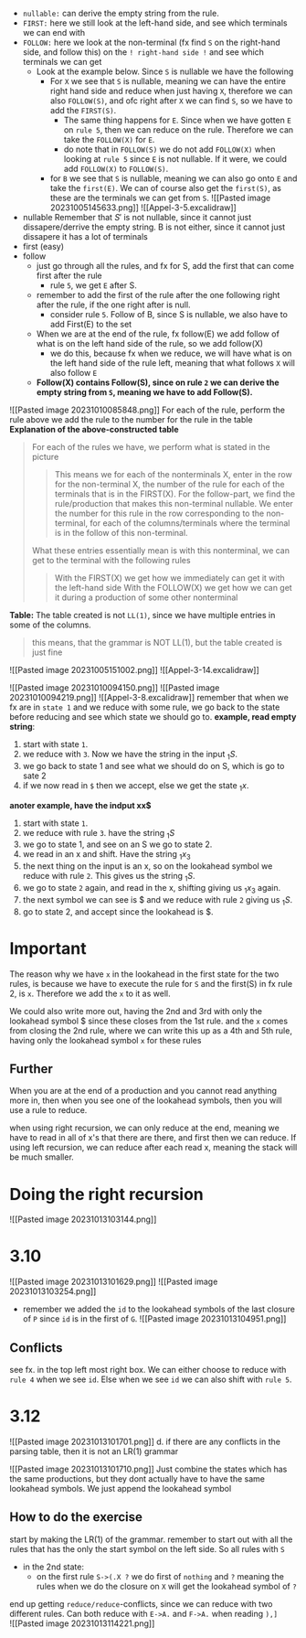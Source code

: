 - `nullable:` can derive the empty string from the rule.
- `FIRST:` here we still look at the left-hand side, and see which terminals we can end with
- `FOLLOW:` here we look at the non-terminal (fx find `S` on the right-hand side, and follow this) on the `! right-hand side !` and see which terminals we can get
	- Look at the example below. Since `S` is nullable we have the following
		- For `X` we see that `S` is nullable, meaning we can have the entire right hand side and reduce when just having `X`, therefore we can also `FOLLOW(S)`, and ofc right after `X` we can find `S`, so we have to add the `FIRST(S)`.
			- The same thing happens for `E`. Since when we have gotten `E` on `rule 5`, then we can reduce on the rule. Therefore we can take the `FOLLOW(X)` for `E`.
			- do note that in `FOLLOW(S)` we do not add `FOLLOW(X)` when looking at `rule 5` since `E` is not nullable. If it were, we could add `FOLLOW(X)` to `FOLLOW(S)`.
		- for `B` we see that `S` is nullable, meaning we can also go onto `E` and take the `first(E)`. We can of course also get the `first(S)`, as these are the terminals we can get from `S`.
![[Pasted image 20231005145633.png]]
![[Appel-3-5.excalidraw]]
- nullable
Remember that $S'$ is not nullable, since it cannot just dissapere/derrive the empty string. 
B is not either, since it cannot just dissapere it has a lot of terminals
- first (easy)
- follow
	- just go through all the rules, and fx for S, add the first that can come first after the rule
		- rule `5`, we get `E` after S.
	- remember to add the first of the rule after the one following right after the rule, if the one right after is null.
		- consider rule `5`. Follow of B, since S is nullable, we also have to add First(E) to the set
	- When we are at the end of the rule, fx follow(E) we add follow of what is on the left hand side of the rule, so we add follow(X)
		- we do this, because fx when we reduce, we will have what is on the left hand side of the rule left, meaning that what follows `X` will also follow `E`
	- **Follow(X) contains Follow(S), since on rule `2` we can derive the empty string from `S`, meaning we have to add Follow(S).**

![[Pasted image 20231010085848.png]]
For each of the rule, perform the rule above
we add the rule to the number for the rule in the table
**Explanation of the above-constructed table**
> For each of the rules we have, we perform what is stated in the picture
> > This means we for each of the nonterminals X, enter in the row for the non-terminal X, the number of the rule for each of the terminals that is in the FIRST(X).
> > For the follow-part, we find the rule/production that makes this non-terminal nullable. We enter the number for this rule in the row corresponding to the non-terminal, for each of the columns/terminals where the terminal is in the follow of this non-terminal.
> 
> What these entries essentially mean is with this nonterminal, we can get to the terminal with the following rules
> > With the FIRST(X) we get how we immediately can get it with the left-hand side
> > With the FOLLOW(X) we get how we can get it during a production of some other nonterminal

**Table:**
The table created is not `LL(1)`, since we have multiple entries in some of the columns. 
> this means, that the grammar is NOT LL(1), but the table created is just fine


![[Pasted image 20231005151002.png]]
![[Appel-3-14.excalidraw]]

![[Pasted image 20231010094150.png]]
![[Pasted image 20231010094219.png]]
![[Appel-3-8.excalidraw]]
remember that when we fx are in `state 1` and we reduce with some rule, we go back to the state before reducing and see which state we should go to. 
**example, read empty string**:
1. start with state `1`.
2. we reduce with `3`. Now we have the string in the input $_{1}S$.
3. we go back to state 1 and see what we should do on S, which is go to sate 2
4. if we now read in `$` then we accept, else we get the state $_{1}x$.

**anoter example, have the indput xx$**
1. start with state `1`.
2. we reduce with rule `3`. have the string $_{1}S$
3. we go to state 1, and see on an S we go to state 2.
4. we read in an x and shift. Have the string $_{1}x_{3}$
5. the next thing on the input is an x, so on the lookahead symbol we reduce with rule `2`. This gives us the string $_{1}S$. 
6. we go to state `2` again, and read in the x, shifting giving us $_{1}x_{3}$ again. 
7. the next symbol we can see is $ and we reduce with rule `2` giving us $_{1}S$.
8. go to state 2, and accept since the lookahead is $.

# Important
The reason why we have `x` in the lookahead in the first state for the two rules, is because we have to execute the rule for `S` and the first(S) in fx rule 2, is `x`. Therefore we add the `x` to it as well.

We could also write more out, having the 2nd and 3rd with only the lookahead symbol $ since these closes from the 1st rule. and the `x` comes from closing the 2nd rule, where we can write this up as a 4th and 5th rule, having only the lookahead symbol `x` for these rules
## Further
When you are at the end of a production and you cannot read anything more in, then when you see one of the lookahead symbols, then you will use a rule to reduce.

when using right recursion, we can only reduce at the end, meaning we have to read in all of x's that there are there, and first then we can reduce.
If using left recursion, we can reduce after each read x, meaning the stack will be much smaller.

# Doing the right recursion
![[Pasted image 20231013103144.png]]
# 3.10
![[Pasted image 20231013101629.png]]
![[Pasted image 20231013103254.png]]
- remember we added the `id` to the lookahead symbols of the last closure of `P` since `id` is in the first of `G`.
![[Pasted image 20231013104951.png]]
## Conflicts
see fx. in the top left most right box. We can either choose to reduce with `rule 4` when we see `id`. Else when we see `id` we can also shift with `rule 5`.
# 3.12
![[Pasted image 20231013101701.png]]
d. if there are any conflicts in the parsing table, then it is not an LR(1) grammar

![[Pasted image 20231013101710.png]]
Just combine the states which has the same productions, but they dont actually have to have the same lookahead symbols. We just append the lookahead symbol
## How to do the exercise
start by making the LR(1) of the grammar.
remember to start out with all the rules that has the only the start symbol on the left side. So all rules with `S` 

- in the 2nd state:
	- on the first rule `S->(.X ?` we do first of `nothing` and `?` meaning the rules when we do the closure on `X` will get the lookahead symbol of `?` 

end up getting `reduce/reduce`-conflicts, since we can reduce with two different rules. Can both reduce with `E->A.` and `F->A.` when reading `),]`  
![[Pasted image 20231013114221.png]]


